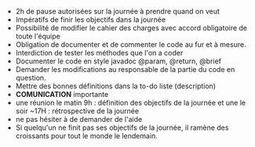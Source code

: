 - 2h de pause autorisées sur la journée à prendre quand on veut
- Impératifs de finir les objectifs dans la journée
- Possibilité de modifier le cahier des charges avec accord obligatoire de toute l'équipe
- Obligation de documenter et de commenter le code au fur et à mesure.
- Interdiction  de tester les méthodes que l'on a coder
- Documenter le code en style javadoc @param, @return, @brief
- Demander les modifications au responsable de la partie du code en question.
- Mettre des bonnes définitions dans la to-do liste (description)
- **COMUNICATION** importante
- une réunion le matin 9h : définition des objectifs de la journée et une le soir ~17H : rétrospective de la journée
- ne pas hésiter à de demander de l'aide
- Si quelqu'un ne finit pas ses objectifs de la journée, il ramène des croissants pour tout le monde le lendemain.



